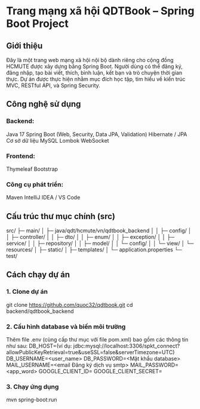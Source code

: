 # Trang mạng xã hội QDTBook – Spring Boot Project
## Giới thiệu
Đây là một trang web mạng xã hội nội bộ dành riêng cho cộng đồng HCMUTE được xây dựng bằng Spring Boot.
Người dùng có thể đăng ký, đăng nhập, tạo bài viết, thích, bình luận, kết bạn và trò chuyện thời gian thực.
Dự án được thực hiện nhằm mục đích học tập, tìm hiểu về kiến trúc MVC, RESTful API, và Spring Security.
## Công nghệ sử dụng
### Backend:
Java 17
Spring Boot (Web, Security, Data JPA, Validation)
Hibernate / JPA
Cơ sở dữ liệu MySQL
Lombok
WebSocket
### Frontend:
Thymeleaf
Bootstrap
### Công cụ phát triển:
Maven
IntelliJ IDEA / VS Code
## Cấu trúc thư mục chính (src)
src/
 ├─ main/
 │   ├─ java/qdt/hcmute/vn/qdtbook_backend
 │   │   ├─ config/ 
 │   │   ├─ controller/
 │   │   ├─ dto/
 │   │   ├─ enum/
 │   │   ├─ exception/
 │   │   ├─ service/
 │   │   ├─ repository/
 │   │   ├─ model/
 │   │   └─ config/
 │   │   └─ view/
 │   └─ resources/
 │       ├─ static/
 │       ├─ templates/
 │       └─ application.properties
 └─ test/

## Cách chạy dự án
### 1. Clone dự án
git clone https://github.com/quoc32/qdtbook.git
cd backend/qdtbook_backend
### 2. Cấu hình database và biến môi trường
Thêm file .env (cùng cấp thư mục với file pom.xml) bao gồm các thông tin như sau:
DB_HOST=<mysql database url>(ví dụ: jdbc:mysql://localhost:3306/spkt_connect?allowPublicKeyRetrieval=true&useSSL=false&serverTimezone=UTC)
DB_USERNAME=<user_name>
DB_PASSWORD=<Mật khẩu database>
MAIL_USERNAME=<email Đăng ký dịch vụ smtp>
MAIL_PASSWORD=<app_word>
GOOGLE_CLIENT_ID=<gg client id>
GOOGLE_CLIENT_SECRET=<gg client token>
### 3. Chạy ứng dụng
mvn spring-boot:run







 
